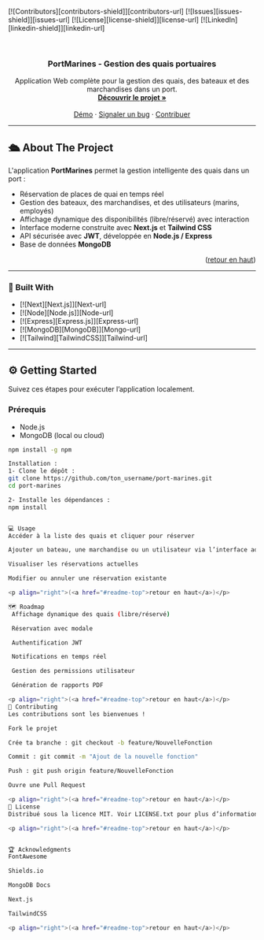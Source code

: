 <a id="readme-top"></a>

<!-- SHIELDS -->
[![Contributors][contributors-shield]][contributors-url]
[![Issues][issues-shield]][issues-url]
[![License][license-shield]][license-url]
[![LinkedIn][linkedin-shield]][linkedin-url]

<!-- PROJECT LOGO -->
<br />
<div align="center">
  <h3 align="center">PortMarines - Gestion des quais portuaires</h3>

  <p align="center">
    Application Web complète pour la gestion des quais, des bateaux et des marchandises dans un port.
    <br />
    <a href="#about-the-project"><strong>Découvrir le projet »</strong></a>
    <br />
    <br />
    <a href="#usage">Démo</a>
    ·
    <a href="#issues">Signaler un bug</a>
    ·
    <a href="#contributing">Contribuer</a>
  </p>
</div>

---

## 🛳️ About The Project

L'application **PortMarines** permet la gestion intelligente des quais dans un port :

- Réservation de places de quai en temps réel
- Gestion des bateaux, des marchandises, et des utilisateurs (marins, employés)
- Affichage dynamique des disponibilités (libre/réservé) avec interaction
- Interface moderne construite avec **Next.js** et **Tailwind CSS**
- API sécurisée avec **JWT**, développée en **Node.js / Express**
- Base de données **MongoDB**

<p align="right">(<a href="#readme-top">retour en haut</a>)</p>

---

### 🚀 Built With

* [![Next][Next.js]][Next-url]
* [![Node][Node.js]][Node-url]
* [![Express][Express.js]][Express-url]
* [![MongoDB][MongoDB]][Mongo-url]
* [![Tailwind][TailwindCSS]][Tailwind-url]

---

## ⚙️ Getting Started

Suivez ces étapes pour exécuter l’application localement.

### Prérequis

* Node.js
* MongoDB (local ou cloud)
```sh
npm install -g npm

Installation :
1- Clone le dépôt :
git clone https://github.com/ton_username/port-marines.git
cd port-marines

2- Installe les dépendances :
npm install


💻 Usage
Accéder à la liste des quais et cliquer pour réserver

Ajouter un bateau, une marchandise ou un utilisateur via l’interface admin

Visualiser les réservations actuelles

Modifier ou annuler une réservation existante

<p align="right">(<a href="#readme-top">retour en haut</a>)</p>

🗺️ Roadmap
 Affichage dynamique des quais (libre/réservé)

 Réservation avec modale

 Authentification JWT

 Notifications en temps réel

 Gestion des permissions utilisateur

 Génération de rapports PDF

<p align="right">(<a href="#readme-top">retour en haut</a>)</p>
🤝 Contributing
Les contributions sont les bienvenues !

Fork le projet

Crée ta branche : git checkout -b feature/NouvelleFonction

Commit : git commit -m "Ajout de la nouvelle fonction"

Push : git push origin feature/NouvelleFonction

Ouvre une Pull Request

<p align="right">(<a href="#readme-top">retour en haut</a>)</p>
📄 License
Distribué sous la licence MIT. Voir LICENSE.txt pour plus d’informations.

<p align="right">(<a href="#readme-top">retour en haut</a>)</p>


🏆 Acknowledgments
FontAwesome

Shields.io

MongoDB Docs

Next.js

TailwindCSS

<p align="right">(<a href="#readme-top">retour en haut</a>)</p>

